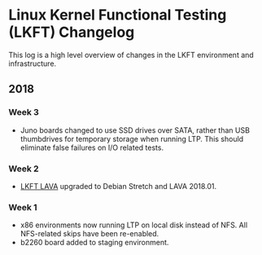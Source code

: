 # Linux Kernel Functional Testing (LKFT) Changelog

This log is a high level overview of changes in the LKFT environment and
infrastructure.

## 2018

### Week 3
- Juno boards changed to use SSD drives over SATA, rather than USB thumbdrives
  for temporary storage when running LTP. This should eliminate false failures
  on I/O related tests.

### Week 2
- [LKFT LAVA](https://lkft.validation.linaro.org/) upgraded to Debian Stretch
  and LAVA 2018.01.

### Week 1
- x86 environments now running LTP on local disk instead of NFS. All
  NFS-related skips have been re-enabled.
- b2260 board added to staging environment.

